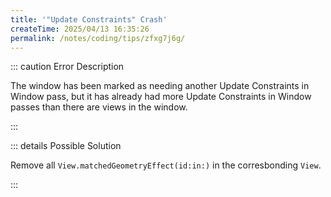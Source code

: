 ```yaml
---
title: '"Update Constraints" Crash'
createTime: 2025/04/13 16:35:26
permalink: /notes/coding/tips/zfxg7j6g/
---
```


::: caution Error Description

The window has been marked as needing another Update Constraints in Window pass, but it has already had more Update Constraints in Window passes than there are views in the window.

:::

::: details Possible Solution

Remove all `View.matchedGeometryEffect(id:in:)` in the corresbonding `View`.

:::
